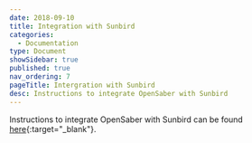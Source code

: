 ```yaml
---
date: 2018-09-10
title: Integration with Sunbird
categories:
  - Documentation
type: Document
showSidebar: true
published: true
nav_ordering: 7
pageTitle: Intergration with Sunbird
desc: Instructions to integrate OpenSaber with Sunbird
---
```


Instructions to integrate OpenSaber with Sunbird can be found [here](http://sunbird.org/developer-docs/opensaber/user_extension/){:target="_blank"}.
